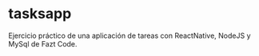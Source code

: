 # tasksapp
Ejercicio práctico de una aplicación de tareas con ReactNative, NodeJS y MySql de Fazt Code.
